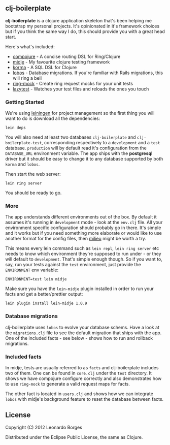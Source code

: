 ## clj-boilerplate

**clj-boilerplate** is a clojure application skeleton that's been helping me bootstrap my personal projects. It's opinionated in it's framework choices but if you think the same way I do, this should provide you with a great head start.

Here's what's included:

* [compojure](https://github.com/weavejester/compojure/) - A concise routing DSL for Ring/Clojure
* [midje](https://github.com/marick/Midje/) - My favourite clojure testing framework
* [korma](http://sqlkorma.com/) - A SQL DSL for Clojure
* [lobos](http://budu.github.com/lobos/) - Database migrations. If you're familiar with Rails migrations, this will ring a bell
* [ring-mock](https://github.com/weavejester/ring-mock) - Create ring request mocks for your unit tests
* [lazytest](https://github.com/stuartsierra/lazytest) - Watches your test files and reloads the ones you touch


### Getting Started

We're using [leiningen](https://github.com/technomancy/leiningen/) for project management so the first thing you will want to do is download all the dependencies:


`lein deps`


You will also need at least two databases `clj-boilerplate` and `clj-boilerplate-test`, corresponding respectively to a `development` and a `test` database. `production` will by default read it's configuration from the `DATABASE_URL` environment variable. The app ships with the **postgresql** driver but it should be easy to change it to any database supported by both `korma` and `lobos`.


Then start the web server:


`lein ring server`


You should be ready to go.


### More

The app understands different environments out of the box. By default it assumes it's running in `development` mode - look at the `env.clj` file. All your environment specific configuration should probably go in there. It's simple and it works but if you need something more elaborate or would like to use another format for the config files, then [milieu](https://github.com/drakerlabs/milieu) might be worth a try.


This means every lein command such as `lein repl`, `lein ring server` etc needs to know which environment they're supposed to run under - or they will default to `development`. That's simple enough though. So if you want to, say, run your tests against the `test` environment, just provide the `ENVIRONMENT` env variable:


`ENVIRONMENT=test lein midje`


Make sure you have the `lein-midje` plugin installed in order to run your facts and get a better/prettier output:


`lein plugin install lein-midje 1.0.9`

### Database migrations

clj-boilerplate uses `lobos` to evolve your database schems. Have a look at the `migrations.clj` file to see the default migration that ships with the app. One of the included facts - see below - shows how to run and rollback migrations.


### Included facts

In midje, tests are usually referred to as `facts` and clj-boilerplate includes two of them. One can be found in `core.clj` under the `test` directory. It shows we have compojure configure correctly and also demonstrates how to use `ring-mock` to generate a valid request maps for facts.

The other fact is located in `users.clj` and shows how we can integrate `lobos` with midje's background feature to reset the database between facts.


## License

Copyright (C) 2012 Leonardo Borges

Distributed under the Eclipse Public License, the same as Clojure.
